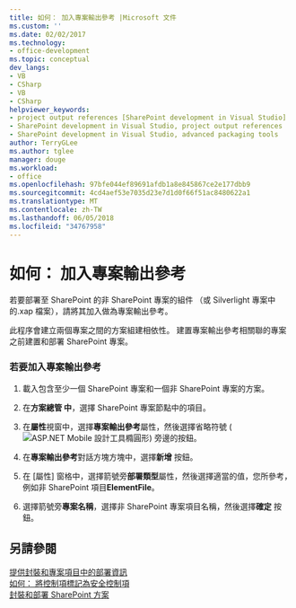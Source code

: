 ```yaml
---
title: 如何： 加入專案輸出參考 |Microsoft 文件
ms.custom: ''
ms.date: 02/02/2017
ms.technology:
- office-development
ms.topic: conceptual
dev_langs:
- VB
- CSharp
- VB
- CSharp
helpviewer_keywords:
- project output references [SharePoint development in Visual Studio]
- SharePoint development in Visual Studio, project output references
- SharePoint development in Visual Studio, advanced packaging tools
author: TerryGLee
ms.author: tglee
manager: douge
ms.workload:
- office
ms.openlocfilehash: 97bfe044ef89691afdb1a8e845867ce2e177dbb9
ms.sourcegitcommit: 4cd4aef53e7035d23e7d1d0f66f51ac8480622a1
ms.translationtype: MT
ms.contentlocale: zh-TW
ms.lasthandoff: 06/05/2018
ms.locfileid: "34767958"
---
```

# <a name="how-to-add-a-project-output-reference"></a>如何： 加入專案輸出參考
  若要部署至 SharePoint 的非 SharePoint 專案的組件 （或 Silverlight 專案中的.xap 檔案），請將其加入做為專案輸出參考。  
  
 此程序會建立兩個專案之間的方案組建相依性。 建置專案輸出參考相關聯的專案之前建置和部署 SharePoint 專案。  
  
### <a name="to-add-a-project-output-reference"></a>若要加入專案輸出參考
  
1.  載入包含至少一個 SharePoint 專案和一個非 SharePoint 專案的方案。  
  
2.  在**方案總管 中**，選擇 SharePoint 專案節點中的項目。  
  
3.  在**屬性**視窗中，選擇**專案輸出參考**屬性，然後選擇省略符號 (![ASP.NET Mobile 設計工具橢圓形](../sharepoint/media/mwellipsis.gif "ASP。NET Mobile 設計工具橢圓形")) 旁邊的按鈕。  
  
4.  在**專案輸出參考**對話方塊方塊中，選擇**新增** 按鈕。  
  
5.  在 [屬性] 窗格中，選擇箭號旁**部署類型**屬性，然後選擇適當的值，您所參考，例如非 SharePoint 項目**ElementFile**。  
  
6.  選擇箭號旁**專案名稱**，選擇非 SharePoint 專案項目名稱，然後選擇**確定** 按鈕。  
  
## <a name="see-also"></a>另請參閱
 [提供封裝和專案項目中的部署資訊](../sharepoint/providing-packaging-and-deployment-information-in-project-items.md)   
 [如何： 將控制項標記為安全控制項](../sharepoint/how-to-mark-controls-as-safe-controls.md)   
 [封裝和部署 SharePoint 方案](../sharepoint/packaging-and-deploying-sharepoint-solutions.md)  
  
  